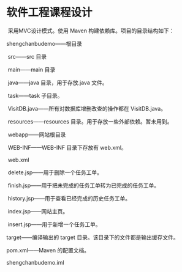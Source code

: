 # 软件工程课程设计

​	采用MVC设计模式。使用 Maven 构建依赖库。项目的目录结构如下：

shengchanbudemo——根目录

​	src——src 目录

​		main——main 目录

​			java——java 目录，用于存放.java 文件。

​				task——task 子目录。

​					VisitDB.java——所有对数据库增删改查的操作都在 VisitDB.java。

​			resources——resources 目录。用于存放一些外部依赖。暂未用到。

​			webapp——网站根目录

​				WEB-INF——WEB-INF 目录下存放有 web.xml。

​					web.xml

​				delete.jsp——用于删除一个任务工单。

​				finish.jsp——用于把未完成的任务工单转为已完成的任务工单。

​				history.jsp——用于查看已经完成的历史任务工单。

​				index.jsp——网站主页。

​				insert.jsp——用于新增一个任务工单。

target——编译输出的 target 目录。该目录下的文件都是输出缓存文件。

pom.xml——Maven 的配置文档。

shengchanbudemo.iml